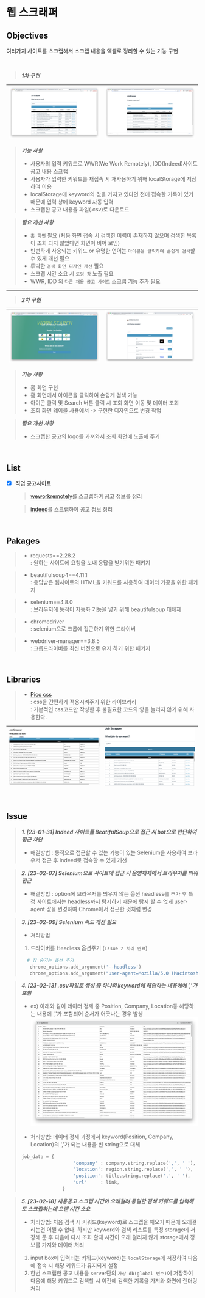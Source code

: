 # 웹 스크래퍼

## Objectives
여러가지 사이트를 스크랩해서 스크랩 내용을 엑셀로 정리할 수 있는 기능 구현

<br>

> ***1차 구현***

![Alt text](static/references/%EC%8A%A4%ED%81%AC%EB%A6%B0%EC%83%B7%202023-02-18%20%EC%98%A4%EC%A0%84%201.03.34.png) |![Alt text](static/references/%EC%8A%A4%ED%81%AC%EB%A6%B0%EC%83%B7%202023-02-18%20%EC%98%A4%EC%A0%84%204.33.44.png)
--- | --- | 
> ***기능 사항***
>   - 사용자의 입력 키워드로 WWR(We Work Remotely), IDD(Indeed)사이트 공고 내용 스크랩
>   - 사용자가 입력한 키워드를 재접속 시 재사용하기 위해 localStorage에 저장하여 이용
>   - localStorage에 keyword의 값을 가지고 있다면 전에 접속한 기록이 있기 때문에 입력 창에 keyword 자동 입력
>   - 스크랩한 공고 내용을 파일(.csv)로 다운로드

> ***필요 개선 사항***
>   - `홈 화면` 필요 (처음 화면 접속 시 검색한 이력이 존재하지 않으며 검색한 목록이 조회 되지 않았다면 화면이 비어 보임)
>   - 빈번하게 사용되는 키워드 or 유명한 언어는 `아이콘을 클릭하여 손쉽게 검색`할 수 있게 개선 필요
>   - 투박한 `검색 화면 디자인 개선` 필요
>   - 스크랩 시간 소요 시 `로딩 창` 노출 필요
>   - WWR, IDD 외 `다른 채용 공고 사이트` 스크랩 기능 추가 필요
---
> ***2차 구현***

![Alt text](static/references/%EC%8A%A4%ED%81%AC%EB%A6%B0%EC%83%B7%202023-02-19%20%EC%98%A4%ED%9B%84%208.38.02.png) |![Alt text](static/references/%EC%8A%A4%ED%81%AC%EB%A6%B0%EC%83%B7%202023-02-21%20%EC%98%A4%EC%A0%84%2012.35.24.png)
--- | --- | 
> ***기능 사항***
>   - 홈 화면 구현
>   - 홈 화면에서 아이콘을 클릭하여 손쉽게 검색 가능
>   - 아이콘 클릭 및 Search 버튼 클릭 시 조회 화면 이동 및 데이터 조회
>   - 조회 화면 테이블 사용에서 -> 구현한 디자인으로 변경 작업

> ***필요 개선 사항***
>   - 스크랩한 공고의 logo를 가져와서 조회 화면에 노출해 주기

<br>

## List

- [x] 직업 공고사이트 

  > [weworkremotely](https://weworkremotely.com/)를 스크랩하여 공고 정보를 정리

  > [indeed](https://kr.indeed.com/?from=gnav-jobsearch--indeedmobile)를 스크랩하여 공고 정보 정리

<br>

## Pakages
 > - requests==2.28.2<br>
 >  : 원하는 사이트에 요청을 보내 응답을 받기위한 패키지
 
 > - beautifulsoup4==4.11.1<br>
 >  : 응답받은 웹사이트의 HTML을 키워드를 사용하여 데이터 가공을 위한 패키지

 > - selenium==4.8.0<br>
 >  : 브라우저에 동적이 자동화 기능을 넣기 위해 beautifulsoup 대체제
 
 > - chromedriver<br>
 >  : selenium으로 크롭에 접근하기 위한 드라이버

 > - webdriver-manager==3.8.5<br>
 >  : 크롭드라이버를 최신 버전으로 유지 하기 위한 패키지 

<br>

## Libraries
> - [Pico css](https://picocss.com/docs/)<br>
>   : css을 간편하게 적용시켜주기 위한 라이브러리<br>
>   : 기본적인 css코드만 작성한 후 불필요한 코드의 양을 늘리지 않기 위해 사용한다.  

![Alt text](static/references/%EC%8A%A4%ED%81%AC%EB%A6%B0%EC%83%B7%202023-02-17%20%EC%98%A4%ED%9B%84%208.53.11.png) |![Alt text](static/references/%EC%8A%A4%ED%81%AC%EB%A6%B0%EC%83%B7%202023-02-17%20%EC%98%A4%ED%9B%84%208.54.34.png)
--- | --- | 

<br>

 ## Issue
> ***1. [23-01-31] Indeed 사이트를 BeatifulSoup으로 접근 시 bot으로 판단하여 접근 차단*** <br>
> 
> - 해결방법 : 동적으로 접근할 수 있는 기능이 있는 Selenium을 사용하여 브라우저 접근 후 Indeed로 접속할 수 있게 개선

>

> ***2. [23-02-07] Selenium으로 사이트에 접근 시 운영체제에서 브라우저를 띄워 접근*** <br>
>
> - 해결방법 : option에 브라우저를 띄우지 않는 옵션 headless를 추가 후 특정 사이트에서는 headless까지 탐지하기 때문에 탐지 할 수 없게 user-agent 값을 변경하여 Chrome에서 접근한 것처럼 변경

>

> ***3. [23-02-09] Selenium 속도 개선 필요*** <br>
>
> - 처리방법
> 1. 드라이버를 Headless 옵션주기 (`Issue 2 처리 완료`)
> ```python
>   # 창 숨기는 옵션 추가
>    chrome_options.add_argument('--headless')
>    chrome_options.add_argument("user-agent=Mozilla/5.0 (Macintosh; Intel Mac OS X 10_12_6) AppleWebKit/537.36 (KHTML, like Gecko) Chrome/61.0.3163.100 Safari/537.36")
> ```

>

> ***4. [23-02-13] .csv파일로 생성 중 하나의 keyword애 해당하는 내용에에 ','가 포함***<br>
> - ex) 아래와 같이 데이터 정제 중 Position, Company, Location등 해당하는 내용에 ','가 포함되어 순서가 어긋나는 경우 발생
![Alt text](static/references/%EC%8A%A4%ED%81%AC%EB%A6%B0%EC%83%B7%202023-02-13%20%EC%98%A4%ED%9B%84%203.28.35.png)
>
> - 처리방법: 데이터 정제 과정에서 keyword(Position, Company, Location)의 ','가 되는 내용을 빈 string으로 대체
> ```python
> job_data = {
>                    'company' : company.string.replace(',', ' '),
>                    'location': region.string.replace(',', ' '),
>                    'position': title.string.replace(',', ' '),
>                    'url'     : link,
>                }
> ```

>

> ***5. [23-02-18] 채용공고 스크랩 시간이 오래걸려 동일한 검색 키워드를 입력해도 스크랩하는데 오랜 시간 소요***<br>
>
> - 처리방법: 처음 검색 시 키워드(keyword)로 스크랩을 해오기 때문에 오래걸리는건 어쩔 수 없다. 하지만 keyword와 검색 리스트를 특정 storage에 저장해 둔 후 다음에 다시 조회 할때 시간이 오래 걸리지 않게 storage에서 정보를 가져와 데이터 처리
> 
> 1. input box에 입력되는 키워드(keyword)는 `localStorage`에 저장하여 다음에 접속 시 해당 키워드가 유지되게 설정
> 2. 한번 스크랩한 공고 내용을 server단의 `가상 db(global 변수)`에 저장하여 다음에 해당 키워드로 검색할 시 이전에 검색한 기록을 가져와 화면에 렌더링 처리 
